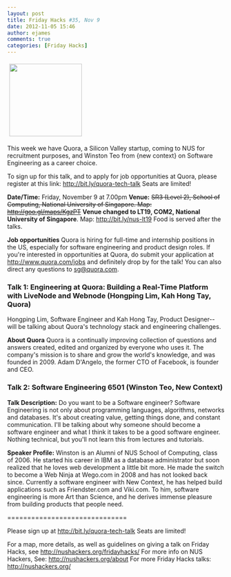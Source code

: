```yaml
---
layout: post
title: Friday Hacks #35, Nov 9
date: 2012-11-05 15:46
author: ejames
comments: true
categories: [Friday Hacks]
---
```

<img class="alignleft  wp-image-2782" style="margin: 5px;" title="main-qimg-f61a4d3c922757b1f5f354f28f4c3558" src="http://nushackers.org/wp-content/uploads/2012/11/main-qimg-f61a4d3c922757b1f5f354f28f4c3558.png" alt="" width="168" height="168" />

This week we have Quora, a Silicon Valley startup, coming to NUS for recruitment purposes, and Winston Teo from {new context} on Software Engineering as a career choice.

To sign up for this talk, and to apply for job opportunities at Quora, please register at this link: <a href="http://bit.ly/quora-tech-talk">http://bit.ly/quora-tech-talk</a> Seats are limited!

<strong>Date/Time:</strong> Friday, November 9 at 7.00pm
<strong>Venue:</strong> <del>SR3 (Level 2), School of Computing, National University of Singapore. Map: <a href="http://goo.gl/maps/KgzPT">http://goo.gl/maps/KgzPT</a></del>
<strong>Venue changed to LT19, COM2, National University of Singapore</strong>. Map: <a href="http://bit.ly/nus-lt19">http://bit.ly/nus-lt19</a>
Food is served after the talks.

<strong>Job opportunities</strong>
Quora is hiring for full-time and internship positions in the US, especially for software engineering and product design roles. If you're interested in opportunities at Quora, do submit your application at <a href="http://www.quora.com/jobs">http://www.quora.com/jobs</a> and definitely drop by for the talk! You can also direct any questions to sg@quora.com.
<h3>Talk 1: Engineering at Quora: Building a Real-Time Platform with LiveNode and Webnode (Hongping Lim, Kah Hong Tay, Quora)</h3>
Hongping Lim, Software Engineer and Kah Hong Tay, Product Designer-- will be talking about Quora's technology stack and engineering challenges.

<strong>About Quora</strong>
Quora is a continually improving collection of questions and answers created, edited and organized by everyone who uses it. The company's mission is to share and grow the world's knowledge, and was founded in 2009. Adam D'Angelo, the former CTO of Facebook, is founder and CEO.
<h3>Talk 2: Software Engineering 6501 (Winston Teo, New Context)</h3>
<strong>Talk Description:</strong>
Do you want to be a Software engineer? Software Engineering is not only about programming languages, algorithms, networks and databases. It's about creating value, getting things done, and constant communication. I'll be talking about why someone should become a software engineer and what I think it takes to be a good software engineer. Nothing technical, but you'll not learn this from lectures and tutorials.

<strong>Speaker Profile:</strong>
Winston is an Alumni of NUS School of Computing, class of 2006. He started his career in IBM as a database administrator but soon realized that he loves web development a little bit more. He made the switch to become a Web Ninja at Wego.com in 2008 and has not looked back since. Currently a software engineer with New Context, he has helped build applications such as Friendster.com and Viki.com. To him, software engineering is more Art than Science, and he derives immense pleasure from building products that people need.

==============================

Please sign up at <a href="http://bit.ly/quora-tech-talk">http://bit.ly/quora-tech-talk</a> Seats are limited!

For a map, more details, as well as guidelines on giving a talk on Friday Hacks, see <a href="http://nushackers.org/fridayhacks/">http://nushackers.org/fridayhacks/</a>
For more info on NUS Hackers, See: <a href="http://nushackers.org/about">http://nushackers.org/about</a>
For more Friday Hacks talks: <a href="http://nushackers.org/">http://nushackers.org/</a>
